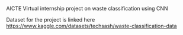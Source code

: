 AICTE Virtual internship project  on waste classification using CNN

Dataset for the project is linked  here https://www.kaggle.com/datasets/techsash/waste-classification-data
